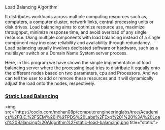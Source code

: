 Load Balancing Algorithm

It distributes workloads across multiple computing resources such as, computers, a computer cluster, network links, central processing units or disk drives. Load balancing aims to optimize resource use, maximize throughput, minimize response time, and avoid overload of any single resource. Using multiple components with load balancing instead of a single component may increase reliability and availability through redundancy. Load balancing usually involves dedicated software or hardware, such as a multilayer switch or a Domain Name System server process.

Here, in this program we have shown the simple implementation of load balancing server where the processing load tries to distribute it equally onto the different nodes based on two parameters, cpu and Processors. And we can tell the user to add or remove these resources and it will dynamically adjust the load onto the nodes, respectively.

### [Static Load Balancing](https://codio.com/mohan08p/computerengineeringlabs/tree/Academics%2FB.E.%2FSEM%20II%2FPDS%20Labs%2FExp%201%20%3A%20Load%20Balancing%20Algorithm%2Fstatic-load-balancing.png)

<img src="https://codio.com/mohan08p/computerengineeringlabs/tree/Academics%2FB.E.%2FSEM%20II%2FPDS%20Labs%2FExp%201%20%3A%20Load%20Balancing%20Algorithm%2Fstatic-load-balancing.png title="static">

